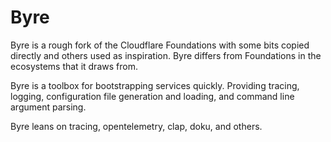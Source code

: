 # Byre

Byre is a rough fork of the Cloudflare Foundations with some bits copied directly and others used as inspiration. Byre differs from Foundations in the ecosystems that it draws from. 

Byre is a toolbox for bootstrapping services quickly. Providing tracing, logging, configuration file  generation and loading, and command line argument parsing.

Byre leans on tracing, opentelemetry, clap, doku, and others.
